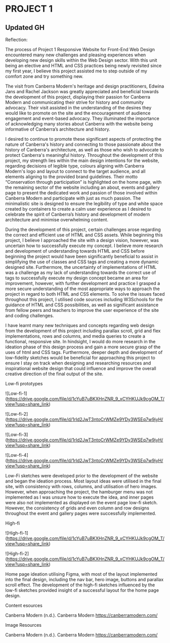 # PROJECT 1
## Updated GH

Reflection:

The process of Project 1 Responsive Website for Front-End Web Design encountered many new challenges and pleasing experiences when developing new design skills within the Web Design sector. With this unit being an elective and HTML and CSS practices being newly revisited since my first year, I believe this project assisted me to step outside of my comfort zone and try something new.

The visit from Canberra Modern's heritage and design practitioners, Edwina Jans and Rachel Jackson was greatly appreciated and beneficial towards the development of this project, displaying their passion for Canberra Modern and communicating their strive for history and community advocacy. Their visit assisted in the understanding of the desires they would like to promote on the site and the encouragement of audience engagement and event-based advocacy. They illuminated the importance of acknowledging many stories about Canberra with the website being informative of Canberra’s architecture and history.

I desired to continue to promote these significant aspects of protecting the nature of Canberra's history and connecting to those passionate about the history of Canberra's architecture, as well as those who wish to advocate to protect Canberra's meaningful history. Throughout the development of this project, my strength lies within the main design intentions for the website, regarding decisions of legible type, colours aligning with Canberra Modern's logo and layout to connect to the target audience, and all elements aligning to the provided brand guidelines. Their motto “Conservation through participation” is highlighted on the home page, with the remaining sector of the website including an about, events and gallery page to present the dedicated work and passion of those involved within Canberra Modern and participate with just as much passion. The minimalistic site is designed to ensure the legibility of type and white space created by containers to create a calm user experience as I desired to celebrate the spirit of Canberra’s history and development of modern architecture and minimise overwhelming content.

During the development of this project, certain challenges arose regarding the correct and efficient use of HTML and CSS assets. While beginning this project, I believe I approached the site with a design vision, however, was uncertain how to successfully execute my concept. I believe more research and development of understanding towards HTML and CSS before beginning the project would have been significantly beneficial to assist in simplifying the use of classes and CSS tags and creating a more dynamic designed site. Furthermore, the uncertainty of implementations of HTML was a challenge as my lack of understanding towards the correct use of tags to successfully execute my design concept became an area for improvement, however, with further development and practice I grasped a more secure understanding of the most appropriate ways to approach the project in regard to both HTML and CSS elements. To solve the issues faced throughout this project, I utilised code sources including W3Schools for the guidance of HTML and CSS possibilities, as well as significant assistance from fellow peers and teachers to improve the user experience of the site and coding challenges.

I have learnt many new techniques and concepts regarding web design from the development of this project including parallax scroll, grid and flex implementations, rows and columns, and media queries to create a functional, responsive site. In hindsight, I would do more research in the ideation phase of this design process and gain a more secure grasp of the uses of html and CSS tags. Furthermore, deeper depth and development of low-fidelity sketches would be beneficial for approaching this project to ensure I stay on track when designing and researching resources and inspirational website design that could influence and improve the overall creative direction of the final output of the site.



Low-fi prototypes


![Low-fi-1] (https://drive.google.com/file/d/1cYuB7uBKXHnZNR_9_xCYHKUJk9cgOM_T/view?usp=share_link)

![Low-fi-2] (https://drive.google.com/file/d/1rld2JwT3ntoCrWMZe9YDy3WSEq7w9jyH/view?usp=share_link)

![Low-fi-3] (https://drive.google.com/file/d/1rld2JwT3ntoCrWMZe9YDy3WSEq7w9jyH/view?usp=share_link)

![Low-fi-4] (https://drive.google.com/file/d/1rld2JwT3ntoCrWMZe9YDy3WSEq7w9jyH/view?usp=share_link)


Low-Fi sketches were developed prior to the development of the website and began the ideation process. Most layout ideas were utilised in the final site, with consistency with rows, columns, and utilisation of hero images. However, when approaching the project, the hamburger menu was not implemented as I was unsure how to execute the idea, and inner pages were also not implemented as displayed on the event page low-fi sketch. However, the consistency of grids and even column and row designs throughout the event and gallery pages were successfully implemented.

High-fi

![High-fi-1] (https://drive.google.com/file/d/1cYuB7uBKXHnZNR_9_xCYHKUJk9cgOM_T/view?usp=share_link)

![High-fi-2] (https://drive.google.com/file/d/1cYuB7uBKXHnZNR_9_xCYHKUJk9cgOM_T/view?usp=share_link)

Home page ideation utilising Figma, with most of the layout implemented into the final design, including the nav bar, hero image, buttons and parallax scroll effect. The development of the high-fi sketches influenced by the low-fi sketches provided insight of a successful layout for the home page design.

Content esources

Canberra Modern (n.d.). Canberra Modern https://canberramodern.com/

Image Resources

Canberra Modern (n.d.). Canberra Modern https://canberramodern.com/


